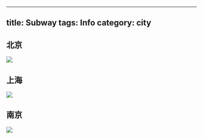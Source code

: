 
---
title: Subway
tags: Info
category: city
---

## 北京
![](/images/city_subway_beijing_01.JPG)

## 上海
![](/images/city_subway_namjing_01.GIF)

## 南京
![](/images/city_subway_shanghai_01.GIF)
